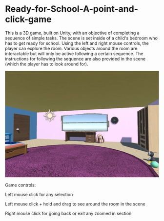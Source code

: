 # Ready-for-School-A-point-and-click-game

This is a 3D game, built on Unity, with an objective of completing a sequence of simple tasks. 
The scene is set inside of a child's bedroom who has to get ready for school. Using the left and right mouse controls, the player can explore the room. 
Various objects around the room are interactable but will only be active following a certain sequence. 
The instructions for following the sequence are also provided in the scene (which the player has to look around for).

![game snapshot](/thumbnail.PNG)

Game controls:

Left mouse click for any selection

Left mouse click + hold and drag to see around the room in the scene

Right mouse click for going back or exit any zoomed in section

